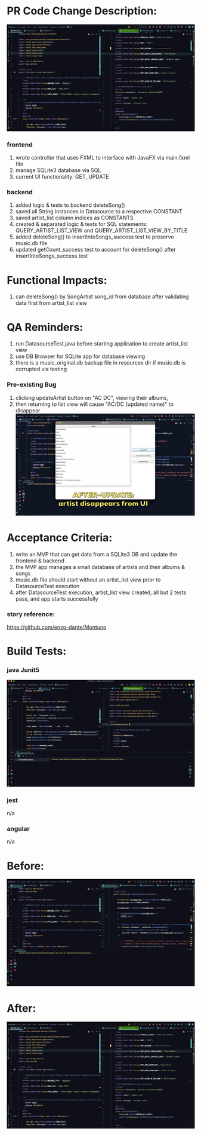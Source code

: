 # PR Code Change Description:

![appRunAfter](resources/Montuno_appRunAfter.gif)

### frontend
1. wrote controller that uses FXML to interface with JavaFX via main.fxml file
2. manage SQLite3 database via SQL
3. current UI functionality: GET, UPDATE 

### backend
1. added logic & tests to backend deleteSong() 
2. saved all String instances in Datasource to a respective CONSTANT
3. saved artist_list column indices as CONSTANTS
4. created & separated logic & tests for SQL statements: QUERY_ARTIST_LIST_VIEW and QUERY_ARTIST_LIST_VIEW_BY_TITLE
5. added deleteSong() to insertIntoSongs_success test to preserve music.db file
6. updated getCount_success test to account for deleteSong() after insertIntoSongs_success test

# Functional Impacts:
1. can deleteSong() by SongArtist song_id from database after validating data first from artist_list view

# QA Reminders:
1. run DatasourceTest.java before starting application to create artist_list view
2. use DB Browser for SQLite app for database viewing
3. there is a music_original.db backup file in resources dir if music.db is corrupted via testing 

### Pre-existing Bug
1. clicking updateArtist button on "AC DC", viewing their albums,
2. then returning to list view will cause "AC/DC (updated name)" to disappear 
![knownBug](resources/Montuno_knownBug.gif)

# Acceptance Criteria:
1. write an MVP that can get data from a SQLite3 DB and update the frontend & backend
2. the MVP app manages a small database of artists and their albums & songs
3. music.db file should start without an artist_list view prior to DatasourceTest execution
4. after DatasourceTest execution, artist_list view created, all but 2 tests pass, and app starts successfully

### story reference:
https://github.com/enzo-dante/Montuno

# Build Tests:

### java Junit5
![testRun](resources/Montuno_testRun.gif)

### jest
n/a

### angular
n/a

# Before:
![appRunBefore](resources/Montuno_appRunBefore.gif)

# After:
![appRunAfter](resources/Montuno_appRunAfter.gif)

